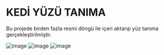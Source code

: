 <H1>KEDİ YÜZÜ TANIMA</H1>

Bu projede birden fazla resmi döngü ile içeri aktarıp yüz tanıma gerçekleştirilmiştir.

![image](https://github.com/sena1bayram/Kedi-Yuzu-Tanima/assets/120124331/2e6479fc-7ceb-4568-9a39-24b341fccd72)
![image](https://github.com/sena1bayram/Kedi-Yuzu-Tanima/assets/120124331/6c5f1e4e-8052-408e-84fe-2e48f6d10e8b)
![image](https://github.com/sena1bayram/Kedi-Yuzu-Tanima/assets/120124331/c0c29720-ce17-48af-a3f4-fb88d0832ee7)

